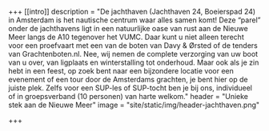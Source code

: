 +++
[[intro]]
description = "De jachthaven (Jachthaven 24, Boeierspad 24) in Amsterdam is het nautische centrum waar alles samen komt! Deze “parel” onder de jachthavens ligt in een natuurlijke oase van rust aan de Nieuwe Meer langs de A10 tegenover het VUMC. Daar kunt u niet alleen terecht voor een proefvaart met een van de boten van Davy & Ørsted of de tenders van Grachtenboten.nl. Nee, wij nemen de complete verzorging van uw boot van u over, van ligplaats en winterstalling tot onderhoud. Maar ook als je zin hebt in een feest, op zoek bent naar een bijzondere locatie voor een evenement of een tour door de Amsterdams grachten, je bent hier op de juiste plek. Zelfs voor een SUP-les of SUP-tocht ben je bij ons, individueel of in groepsverband (10 personen) van harte welkom."
header = "Unieke stek aan de Nieuwe Meer"
image = "site/static/img/header-jachthaven.png"

+++
